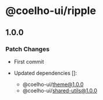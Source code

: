 # @coelho-ui/ripple

## 1.0.0

### Patch Changes

- First commit

- Updated dependencies []:
  - @coelho-ui/theme@1.0.0
  - @coelho-ui/shared-utils@1.0.0
